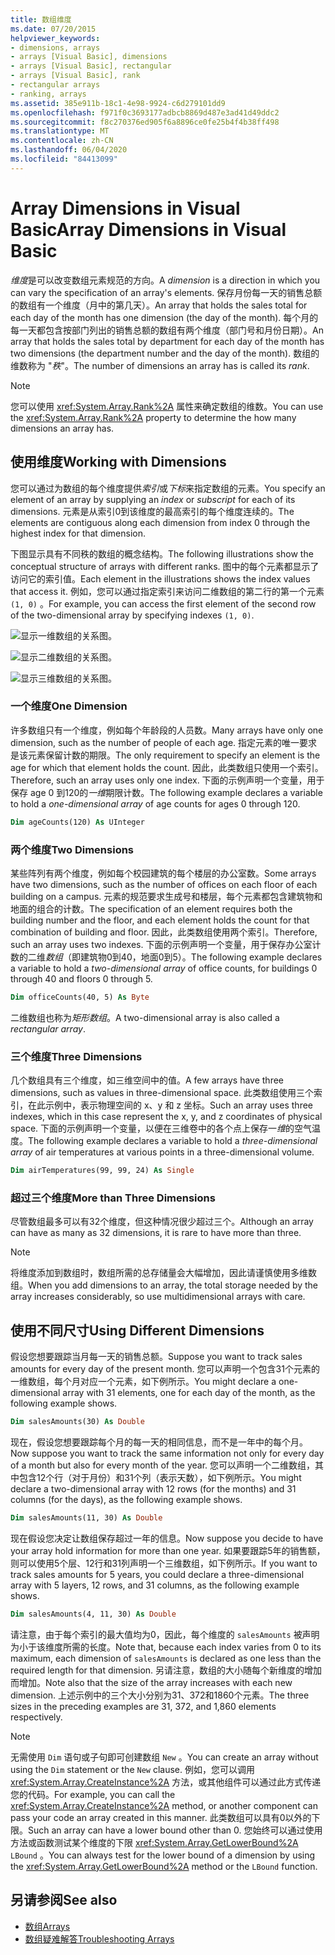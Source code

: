 ```yaml
---
title: 数组维度
ms.date: 07/20/2015
helpviewer_keywords:
- dimensions, arrays
- arrays [Visual Basic], dimensions
- arrays [Visual Basic], rectangular
- arrays [Visual Basic], rank
- rectangular arrays
- ranking, arrays
ms.assetid: 385e911b-18c1-4e98-9924-c6d279101dd9
ms.openlocfilehash: f971f0c3693177adbcb8869d487e3ad41d49ddc2
ms.sourcegitcommit: f8c270376ed905f6a8896ce0fe25b4f4b38ff498
ms.translationtype: MT
ms.contentlocale: zh-CN
ms.lasthandoff: 06/04/2020
ms.locfileid: "84413099"
---
```

# <a name="array-dimensions-in-visual-basic"></a><span data-ttu-id="50f04-102">Array Dimensions in Visual Basic</span><span class="sxs-lookup"><span data-stu-id="50f04-102">Array Dimensions in Visual Basic</span></span>

<span data-ttu-id="50f04-103">*维度*是可以改变数组元素规范的方向。</span><span class="sxs-lookup"><span data-stu-id="50f04-103">A *dimension* is a direction in which you can vary the specification of an array's elements.</span></span> <span data-ttu-id="50f04-104">保存月份每一天的销售总额的数组有一个维度（月中的第几天）。</span><span class="sxs-lookup"><span data-stu-id="50f04-104">An array that holds the sales total for each day of the month has one dimension (the day of the month).</span></span> <span data-ttu-id="50f04-105">每个月的每一天都包含按部门列出的销售总额的数组有两个维度（部门号和月份日期）。</span><span class="sxs-lookup"><span data-stu-id="50f04-105">An array that holds the sales total by department for each day of the month has two dimensions (the department number and the day of the month).</span></span> <span data-ttu-id="50f04-106">数组的维数称为 "*秩*"。</span><span class="sxs-lookup"><span data-stu-id="50f04-106">The number of dimensions an array has is called its *rank*.</span></span>

> [!NOTE]
> <span data-ttu-id="50f04-107">您可以使用 <xref:System.Array.Rank%2A> 属性来确定数组的维数。</span><span class="sxs-lookup"><span data-stu-id="50f04-107">You can use the <xref:System.Array.Rank%2A> property to determine the how many dimensions an array has.</span></span>

## <a name="working-with-dimensions"></a><span data-ttu-id="50f04-108">使用维度</span><span class="sxs-lookup"><span data-stu-id="50f04-108">Working with Dimensions</span></span>

<span data-ttu-id="50f04-109">您可以通过为数组的每个维度提供*索引*或*下标*来指定数组的元素。</span><span class="sxs-lookup"><span data-stu-id="50f04-109">You specify an element of an array by supplying an *index* or *subscript* for each of its dimensions.</span></span> <span data-ttu-id="50f04-110">元素是从索引0到该维度的最高索引的每个维度连续的。</span><span class="sxs-lookup"><span data-stu-id="50f04-110">The elements are contiguous along each dimension from index 0 through the highest index for that dimension.</span></span>

<span data-ttu-id="50f04-111">下图显示具有不同秩的数组的概念结构。</span><span class="sxs-lookup"><span data-stu-id="50f04-111">The following illustrations show the conceptual structure of arrays with different ranks.</span></span> <span data-ttu-id="50f04-112">图中的每个元素都显示了访问它的索引值。</span><span class="sxs-lookup"><span data-stu-id="50f04-112">Each element in the illustrations shows the index values that access it.</span></span> <span data-ttu-id="50f04-113">例如，您可以通过指定索引来访问二维数组的第二行的第一个元素 `(1, 0)` 。</span><span class="sxs-lookup"><span data-stu-id="50f04-113">For example, you can access the first element of the second row of the two-dimensional array by specifying indexes `(1, 0)`.</span></span>

![显示一维数组的关系图。](./media/array-dimensions/one-dimensional-array.gif)

![显示二维数组的关系图。](./media/array-dimensions/two-dimensional-array.gif)

![显示三维数组的关系图。](./media/array-dimensions/three-dimensional-array.gif)

### <a name="one-dimension"></a><span data-ttu-id="50f04-117">一个维度</span><span class="sxs-lookup"><span data-stu-id="50f04-117">One Dimension</span></span>

<span data-ttu-id="50f04-118">许多数组只有一个维度，例如每个年龄段的人员数。</span><span class="sxs-lookup"><span data-stu-id="50f04-118">Many arrays have only one dimension, such as the number of people of each age.</span></span> <span data-ttu-id="50f04-119">指定元素的唯一要求是该元素保留计数的期限。</span><span class="sxs-lookup"><span data-stu-id="50f04-119">The only requirement to specify an element is the age for which that element holds the count.</span></span> <span data-ttu-id="50f04-120">因此，此类数组只使用一个索引。</span><span class="sxs-lookup"><span data-stu-id="50f04-120">Therefore, such an array uses only one index.</span></span> <span data-ttu-id="50f04-121">下面的示例声明一个变量，用于保存 age 0 到120的*一维*期限计数。</span><span class="sxs-lookup"><span data-stu-id="50f04-121">The following example declares a variable to hold a *one-dimensional array* of age counts for ages 0 through 120.</span></span>

```vb
Dim ageCounts(120) As UInteger
```

### <a name="two-dimensions"></a><span data-ttu-id="50f04-122">两个维度</span><span class="sxs-lookup"><span data-stu-id="50f04-122">Two Dimensions</span></span>

<span data-ttu-id="50f04-123">某些阵列有两个维度，例如每个校园建筑的每个楼层的办公室数。</span><span class="sxs-lookup"><span data-stu-id="50f04-123">Some arrays have two dimensions, such as the number of offices on each floor of each building on a campus.</span></span> <span data-ttu-id="50f04-124">元素的规范要求生成号和楼层，每个元素都包含建筑物和地面的组合的计数。</span><span class="sxs-lookup"><span data-stu-id="50f04-124">The specification of an element requires both the building number and the floor, and each element holds the count for that combination of building and floor.</span></span> <span data-ttu-id="50f04-125">因此，此类数组使用两个索引。</span><span class="sxs-lookup"><span data-stu-id="50f04-125">Therefore, such an array uses two indexes.</span></span> <span data-ttu-id="50f04-126">下面的示例声明一个变量，用于保存办公室计数的二维*数组*（即建筑物0到40，地面0到5）。</span><span class="sxs-lookup"><span data-stu-id="50f04-126">The following example declares a variable to hold a *two-dimensional array* of office counts, for buildings 0 through 40 and floors 0 through 5.</span></span>

```vb
Dim officeCounts(40, 5) As Byte
```

<span data-ttu-id="50f04-127">二维数组也称为*矩形数组*。</span><span class="sxs-lookup"><span data-stu-id="50f04-127">A two-dimensional array is also called a *rectangular array*.</span></span>

### <a name="three-dimensions"></a><span data-ttu-id="50f04-128">三个维度</span><span class="sxs-lookup"><span data-stu-id="50f04-128">Three Dimensions</span></span>

<span data-ttu-id="50f04-129">几个数组具有三个维度，如三维空间中的值。</span><span class="sxs-lookup"><span data-stu-id="50f04-129">A few arrays have three dimensions, such as values in three-dimensional space.</span></span> <span data-ttu-id="50f04-130">此类数组使用三个索引，在此示例中，表示物理空间的 x、y 和 z 坐标。</span><span class="sxs-lookup"><span data-stu-id="50f04-130">Such an array uses three indexes, which in this case represent the x, y, and z coordinates of physical space.</span></span> <span data-ttu-id="50f04-131">下面的示例声明一个变量，以便在三维卷中的各个点上保存一*维*的空气温度。</span><span class="sxs-lookup"><span data-stu-id="50f04-131">The following example declares a variable to hold a *three-dimensional array* of air temperatures at various points in a three-dimensional volume.</span></span>

```vb
Dim airTemperatures(99, 99, 24) As Single
```

### <a name="more-than-three-dimensions"></a><span data-ttu-id="50f04-132">超过三个维度</span><span class="sxs-lookup"><span data-stu-id="50f04-132">More than Three Dimensions</span></span>

<span data-ttu-id="50f04-133">尽管数组最多可以有32个维度，但这种情况很少超过三个。</span><span class="sxs-lookup"><span data-stu-id="50f04-133">Although an array can have as many as 32 dimensions, it is rare to have more than three.</span></span>

> [!NOTE]
> <span data-ttu-id="50f04-134">将维度添加到数组时，数组所需的总存储量会大幅增加，因此请谨慎使用多维数组。</span><span class="sxs-lookup"><span data-stu-id="50f04-134">When you add dimensions to an array, the total storage needed by the array increases considerably, so use multidimensional arrays with care.</span></span>

## <a name="using-different-dimensions"></a><span data-ttu-id="50f04-135">使用不同尺寸</span><span class="sxs-lookup"><span data-stu-id="50f04-135">Using Different Dimensions</span></span>

<span data-ttu-id="50f04-136">假设您想要跟踪当月每一天的销售总额。</span><span class="sxs-lookup"><span data-stu-id="50f04-136">Suppose you want to track sales amounts for every day of the present month.</span></span> <span data-ttu-id="50f04-137">您可以声明一个包含31个元素的一维数组，每个月对应一个元素，如下例所示。</span><span class="sxs-lookup"><span data-stu-id="50f04-137">You might declare a one-dimensional array with 31 elements, one for each day of the month, as the following example shows.</span></span>

```vb
Dim salesAmounts(30) As Double
```

<span data-ttu-id="50f04-138">现在，假设您想要跟踪每个月的每一天的相同信息，而不是一年中的每个月。</span><span class="sxs-lookup"><span data-stu-id="50f04-138">Now suppose you want to track the same information not only for every day of a month but also for every month of the year.</span></span> <span data-ttu-id="50f04-139">您可以声明一个二维数组，其中包含12个行（对于月份）和31个列（表示天数），如下例所示。</span><span class="sxs-lookup"><span data-stu-id="50f04-139">You might declare a two-dimensional array with 12 rows (for the months) and 31 columns (for the days), as the following example shows.</span></span>

```vb
Dim salesAmounts(11, 30) As Double
```

<span data-ttu-id="50f04-140">现在假设您决定让数组保存超过一年的信息。</span><span class="sxs-lookup"><span data-stu-id="50f04-140">Now suppose you decide to have your array hold information for more than one year.</span></span> <span data-ttu-id="50f04-141">如果要跟踪5年的销售额，则可以使用5个层、12行和31列声明一个三维数组，如下例所示。</span><span class="sxs-lookup"><span data-stu-id="50f04-141">If you want to track sales amounts for 5 years, you could declare a three-dimensional array with 5 layers, 12 rows, and 31 columns, as the following example shows.</span></span>

```vb
Dim salesAmounts(4, 11, 30) As Double
```

<span data-ttu-id="50f04-142">请注意，由于每个索引的最大值均为0，因此，每个维度的 `salesAmounts` 被声明为小于该维度所需的长度。</span><span class="sxs-lookup"><span data-stu-id="50f04-142">Note that, because each index varies from 0 to its maximum, each dimension of `salesAmounts` is declared as one less than the required length for that dimension.</span></span> <span data-ttu-id="50f04-143">另请注意，数组的大小随每个新维度的增加而增加。</span><span class="sxs-lookup"><span data-stu-id="50f04-143">Note also that the size of the array increases with each new dimension.</span></span> <span data-ttu-id="50f04-144">上述示例中的三个大小分别为31、372和1860个元素。</span><span class="sxs-lookup"><span data-stu-id="50f04-144">The three sizes in the preceding examples are 31, 372, and 1,860 elements respectively.</span></span>

> [!NOTE]
> <span data-ttu-id="50f04-145">无需使用 `Dim` 语句或子句即可创建数组 `New` 。</span><span class="sxs-lookup"><span data-stu-id="50f04-145">You can create an array without using the `Dim` statement or the `New` clause.</span></span> <span data-ttu-id="50f04-146">例如，您可以调用 <xref:System.Array.CreateInstance%2A> 方法，或其他组件可以通过此方式传递您的代码。</span><span class="sxs-lookup"><span data-stu-id="50f04-146">For example, you can call the <xref:System.Array.CreateInstance%2A> method, or another component can pass your code an array created in this manner.</span></span> <span data-ttu-id="50f04-147">此类数组可以具有0以外的下限。</span><span class="sxs-lookup"><span data-stu-id="50f04-147">Such an array can have a lower bound other than 0.</span></span> <span data-ttu-id="50f04-148">您始终可以通过使用方法或函数测试某个维度的下限 <xref:System.Array.GetLowerBound%2A> `LBound` 。</span><span class="sxs-lookup"><span data-stu-id="50f04-148">You can always test for the lower bound of a dimension by using the <xref:System.Array.GetLowerBound%2A> method or the `LBound` function.</span></span>

## <a name="see-also"></a><span data-ttu-id="50f04-149">另请参阅</span><span class="sxs-lookup"><span data-stu-id="50f04-149">See also</span></span>

- [<span data-ttu-id="50f04-150">数组</span><span class="sxs-lookup"><span data-stu-id="50f04-150">Arrays</span></span>](index.md)
- [<span data-ttu-id="50f04-151">数组疑难解答</span><span class="sxs-lookup"><span data-stu-id="50f04-151">Troubleshooting Arrays</span></span>](troubleshooting-arrays.md)
